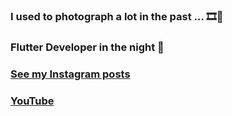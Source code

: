 ### I used to photograph a lot in the past ... 🎞📸

### Flutter Developer in the night 🐤

### [See my Instagram posts](https://www.instagram.com/micha.grigorenko/)
### [YouTube](https://www.youtube.com/channel/UCzpo922k9e54cXGllPeQA3A/)
